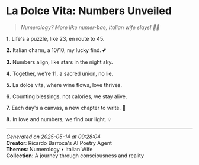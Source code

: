 # La Dolce Vita: Numbers Unveiled

> *Numerology? More like numer-bae, Italian wife slays! 💍🍕*

**1.** Life's a puzzle, like 23, en route to 45.


**2.** Italian charm, a 10/10, my lucky find. 💕


**3.** Numbers align, like stars in the night sky.


**4.** Together, we're 11, a sacred union, no lie.


**5.** La dolce vita, where wine flows, love thrives.


**6.** Counting blessings, not calories, we stay alive.


**7.** Each day's a canvas, a new chapter to write. 🎨


**8.** In love and numbers, we find our light. 💡



---

*Generated on 2025-05-14 at 09:28:04*  
**Creator**: Ricardo Barroca's AI Poetry Agent  
**Themes**: Numerology • Italian Wife  
**Collection**: A journey through consciousness and reality